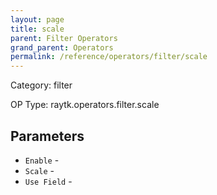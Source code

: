 ```yaml
---
layout: page
title: scale
parent: Filter Operators
grand_parent: Operators
permalink: /reference/operators/filter/scale
---
```


Category: filter

OP Type: raytk.operators.filter.scale

## Parameters

* `Enable` - 
* `Scale` - 
* `Use Field` -

